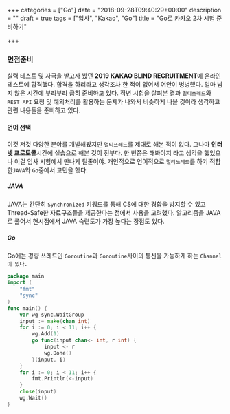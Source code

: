 +++
categories = ["Go"]
date = "2018-09-28T09:40:29+00:00"
description = ""
draft = true
tags = ["입사", "Kakao", "Go"]
title = "Go로 카카오 2차 시험 준비하기"

+++
### 면접준비

실력 테스트 및 자극을 받고자 봤던 **2019 KAKAO BLIND RECRUITMENT**에 온라인 테스트에 합격했다. 합격을 하리라고 생각조차 한 적이 없어서 어안이 벙벙했다. 얼마 남지 않은 시간에 부랴부랴 급히 준비하고 있다. 작년 시험을 살펴본 결과 `멀티쓰레드`와 `REST API` 요청 및 예외처리를 활용하는 문제가 나와서 비슷하게 나올 것이라 생각하고 관련 내용들을 준비하고 있다.

#### 언어 선택

이것 저것 다양한 분야를 개발해봤지만 `멀티쓰레드`를 제대로 해본 적이 없다. 그나마 **인터넷 프로토콜**시간에 실습으로 해본 것이 전부다. 한 번쯤은 해봐야지 라고 생각을 했었으나 이걸 입사 시험에서 만나게 될줄이야. 개인적으로 언어적으로  `멀티쓰레드`를 하기 적합한`JAVA`와 `Go`중에서 고민을 했다.

##### JAVA

JAVA는 간단히 `Synchronized` 키워드를 통해 CS에 대한 경합을 방지할 수 있고 Thread-Safe한 자료구조들을 제공한다는 점에서 사용을 고려했다. 알고리즘을 JAVA로 풀어서 현시점에서 JAVA 숙련도가 가장 높다는 장점도 있다.

##### Go

Go에는 경량 쓰레드인 `Goroutine`과 `Goroutine`사이의 통신을 가능하게 하는 `Channel이 있다.`

```go
package main
import (
	"fmt"
	"sync"
)
func main() {
	var wg sync.WaitGroup
	input := make(chan int)
	for i := 0; i < 11; i++ {
		wg.Add(1)
		go func(input chan<- int, r int) {
			input <- r
			wg.Done()
		}(input, i)
	}
	for i := 0; i < 11; i++ {
		fmt.Println(<-input)
	}
	close(input)
	wg.Wait()
}
```